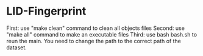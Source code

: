 # LID-Fingerprint
First: use "make clean" command to clean all objects files
Second: use "make all" command to make an executable files 
Third: use bash bash.sh to reun the main. You need to change the path to the correct path of the dataset.
